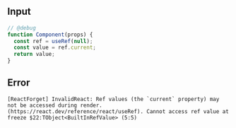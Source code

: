 
## Input

```javascript
// @debug
function Component(props) {
  const ref = useRef(null);
  const value = ref.current;
  return value;
}

```


## Error

```
[ReactForget] InvalidReact: Ref values (the `current` property) may not be accessed during render. (https://react.dev/reference/react/useRef). Cannot access ref value at freeze $22:TObject<BuiltInRefValue> (5:5)
```
          
      